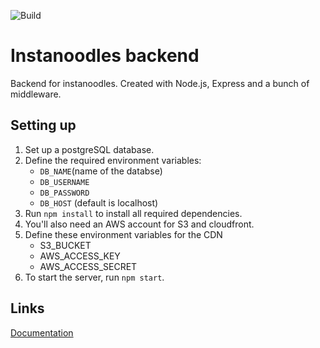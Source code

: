 ![Build](https://api.travis-ci.org/instanoodles-app/backend.svg?branch=master)

# Instanoodles backend

Backend for instanoodles. Created with Node.js, Express and a bunch of middleware.

## Setting up

1. Set up a postgreSQL database.
2. Define the required environment variables:
    - `DB_NAME`(name of the databse)
    - `DB_USERNAME`
    - `DB_PASSWORD`
    - `DB_HOST` (default is localhost)
3. Run `npm install` to install all required dependencies.
4. You'll also need an AWS account for S3 and cloudfront.
5. Define these environment variables for the CDN
    - S3_BUCKET
    - AWS\_ACCESS_KEY
    - AWS\_ACCESS_SECRET
5. To start the server, run `npm start`.

## Links

[Documentation](/docs/docs_root.md)